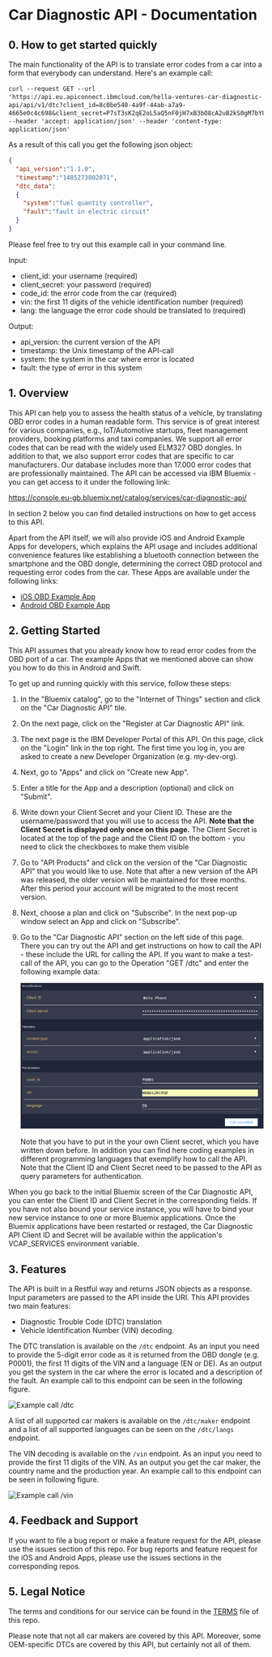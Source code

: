 # Car Diagnostic API - Documentation

## 0. How to get started quickly
The main functionality of the API is to translate error codes from a car into a form
that everybody can understand. Here's an example call:

``` shell
curl --request GET --url 'https://api.eu.apiconnect.ibmcloud.com/hella-ventures-car-diagnostic-api/api/v1/dtc?client_id=8c0be540-4a9f-44ab-a7a9-4665e0c4c698&client_secret=P7sT3sK2qE2oL5aQ5nF0jH7xB3bO8cA2uB2kS0gM7bY8rL7lN5&code_id=P0001&vin=WBAES26C05D&language=EN' --header 'accept: application/json' --header 'content-type: application/json'
```

As a result of this call you get the following json object:
``` json
{
  "api_version":"1.1.0",
  "timestamp":"1485273802071",
  "dtc_data": 
  {
    "system":"fuel quantity controller",
    "fault":"fault in electric circuit"
  }
}
```

Please feel free to try out this example call in your command line.

Input:
- client_id: your username (required)
- client_secret: your password (required)
- code_id: the error code from the car (required)
- vin: the first 11 digits of the vehicle identification number (required)
- lang: the language the error code should be translated to (required)

Output:
- api_version: the current version of the API
- timestamp: the Unix timestamp of the API-call
- system: the system in the car where error is located
- fault: the type of error in this system


## 1. Overview
This API can help you to assess the health status of a vehicle, by translating
OBD error codes in a human readable form. This service is of great interest for
various companies, e.g., IoT/Automotive startups, fleet management providers,
booking platforms and taxi companies. We support all error codes that can be
read with the widely used ELM327 OBD dongles. In addition to that, we also
support error codes that are specific to car manufacturers. Our database
includes more than 17.000 error codes that are professionally maintained.
The API can be accessed via IBM Bluemix - you can get access to it under the following link:

https://console.eu-gb.bluemix.net/catalog/services/car-diagnostic-api/

In section 2 below you can find detailed instructions on how to get access to
this API.

Apart from the API itself, we will also provide iOS and Android Example Apps
for developers, which explains the API usage and includes additional convenience
features like establishing a bluetooth connection between the smartphone and the
OBD dongle, determining the correct OBD protocol and requesting error codes from
the car. These Apps are available under the following links:

- [iOS OBD Example App](https://github.com/HellaVentures/iOS-OBD-Example-App)
- [Android OBD Example App](https://github.com/HellaVentures/Android-OBD-Example-App)

## 2. Getting Started
This API assumes that you already know how to read error codes from the OBD port
of a car. The example Apps that we mentioned above can show you how
to do this in Android and Swift.

To get up and running quickly with this service, follow these steps:

1. In the "Bluemix catalog", go to the "Internet of Things" section and click on
   the "Car Diagnostic API" tile.
2. On the next page, click on the "Register at Car Diagnostic API" link.
3. The next page is the IBM Developer Portal of this API. On this page, click on
   the "Login" link in the top right. The first time you log in, you are asked
   to create a new Developer Organization (e.g. my-dev-org).
4. Next, go to "Apps" and click on "Create new App".
5. Enter a title for the App and a description (optional) and click on "Submit".
6. Write down your Client Secret and your Client ID. These are the
   username/password that you will use to access the API. **Note that the Client
   Secret is displayed only once on this page.** The Client Secret is located at
   the top of the page and the Client ID on the bottom - you need to click the
   checkboxes to make them visible
7. Go to "API Products" and click on the version of the "Car Diagnostic API"
   that you would like to use. Note that after a new version of the API was
   released, the older version will be maintained for three months. After this
   period your account will be migrated to the most recent version.
8. Next, choose a plan and click on "Subscribe". In the next pop-up window
   select an App and click on "Subscribe".
9. Go to the "Car Diagnostic API" section on the left side of this page. There
   you can try out the API and get instructions on how to call the API  - these
   include the URL for calling the API. If you want to make a test-call of the
   API, you can go to the Operation "GET /dtc" and enter the following example
   data:
   
   ![Example call /dtc](img/example_input.png)
   
   Note that you have to put in the your own Client secret, which you have
   written down before.
   In addition you can find here coding examples in different programming
   languages that exemplify how to call the API. Note that the Client ID and
   Client Secret need to be passed to the API as query parameters for
   authentication. 

When you go back to the initial Bluemix screen of the Car Diagnostic API, you
can enter the Client ID and Client Secret in the corresponding fields. If you
have not also bound your service instance, you will have to bind your new
service instance to one or more Bluemix applications. Once the Bluemix
applications have been restarted or restaged, the Car Diagnostic API Client ID
and Secret will be available within the application's VCAP_SERVICES environment
variable.



## 3. Features

The API is built in a Restful way and returns JSON objects as a response. Input
parameters are passed to the API inside the URI. This API provides two main
features:

- Diagnostic Trouble Code (DTC) translation
- Vehicle Identification Number (VIN) decoding.

The DTC translation is available on the `/dtc` endpoint. As an input you need to
provide the 5-digit error code as it is returned from the OBD dongle (e.g.
P0001), the first 11 digits of the VIN and a language (EN or DE). As an output
you get the system in the car where the error is located and a description of
the fault. An example call to this endpoint can be seen in the following figure.

![Example call /dtc](img/examplecall_dtc.png)

A list of all supported car makers is available on the `/dtc/maker` endpoint and
a list of all supported languages can be seen on the `/dtc/langs` endpoint.

The VIN decoding is available on the `/vin` endpoint. As an input you need to
provide the first 11 digits of the VIN. As an output you get the car maker, the
country name and the production year. An example call to this endpoint can be
seen in following figure.

![Example call /vin](img/examplecall_vin.png)


## 4. Feedback and Support

If you want to file a bug report or make a feature request for the API, please
use the issues section of this repo. For bug reports and feature request for the
iOS and Android Apps, please use the issues sections in the corresponding repos.

## 5. Legal Notice
The terms and conditions for our service can be found in the
[TERMS](https://github.com/HellaVentures/Car-Diagnostic-API/blob/master/TERMS) file of this
repo.

Please note that not all car makers are covered by this API. Moreover, some
OEM-specific DTCs are covered by this API, but certainly not all of them.
